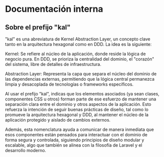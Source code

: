# Documentación interna

## Sobre el prefijo "kal"

"kal" es una abreviatura de Kernel Abstraction Layer, un concepto clave tanto en la arquitectura hexagonal como en DDD. La idea es la siguiente:

Kernel: Se refiere al núcleo de la aplicación, donde reside la lógica de negocio pura. En DDD, se prioriza la centralidad del dominio, el "corazón" del sistema, libre de detalles de infraestructura.

Abstraction Layer: Representa la capa que separa el núcleo del dominio de las dependencias externas, permitiendo que la lógica central permanezca limpia y desacoplada de tecnologías o frameworks específicos.

Al usar el prefijo "kal", indicas que los elementos asociados (ya sean clases, componentes CSS u otros) forman parte de ese esfuerzo de mantener una separación clara entre el dominio y otros aspectos de la aplicación. Esto refuerza la intención de seguir buenas prácticas de diseño, tal como lo promueve la arquitectura hexagonal y DDD, al mantener el núcleo de la aplicación protegido y aislado de cambios externos.

Además, esta nomenclatura ayuda a comunicar de manera inmediata que esos componentes están pensados para interactuar con el dominio de forma segura y controlada, siguiendo principios de diseño modular y escalable, algo que también se alinea con la filosofía de Laravel y el desarrollo moderno.

